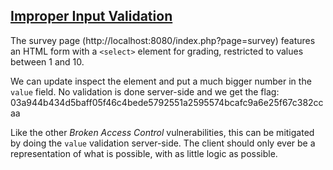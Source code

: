 ## [Improper Input Validation](https://cwe.mitre.org/data/definitions/20.html)

The survey page (http://localhost:8080/index.php?page=survey) features an HTML form with a `<select>` element for grading, restricted to values between 1 and 10.

We can update inspect the element and put a much bigger number in the `value` field. No validation is done server-side and we get the flag: 03a944b434d5baff05f46c4bede5792551a2595574bcafc9a6e25f67c382ccaa

Like the other _Broken Access Control_ vulnerabilities, this can be mitigated by doing the `value` validation server-side. The client should only ever be a representation of what is possible, with as little logic as possible.
